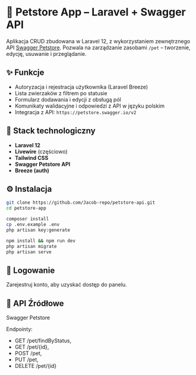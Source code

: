 # 🐾 Petstore App – Laravel + Swagger API

Aplikacja CRUD zbudowana w Laravel 12, z wykorzystaniem zewnętrznego API [Swagger Petstore](https://petstore.swagger.io/). Pozwala na zarządzanie zasobami `/pet` – tworzenie, edycję, usuwanie i przeglądanie.

## ✨ Funkcje

- Autoryzacja i rejestracja użytkownika (Laravel Breeze)
- Lista zwierzaków z filtrem po statusie
- Formularz dodawania i edycji z obsługą pól
- Komunikaty walidacyjne i odpowiedzi z API w języku polskim
- Integracja z API: `https://petstore.swagger.io/v2`

## 🧱 Stack technologiczny

- **Laravel 12**
- **Livewire** (częściowo)
- **Tailwind CSS**
- **Swagger Petstore API**
- **Breeze (auth)**

## ⚙️ Instalacja

```bash
git clone https://github.com/Jacob-repo/petstore-api.git
cd petstore-app

composer install
cp .env.example .env
php artisan key:generate

npm install && npm run dev
php artisan migrate
php artisan serve
```

## 🔐 Logowanie

Zarejestruj konto, aby uzyskać dostęp do panelu.


## 🚀 API Źródłowe

Swagger Petstore

Endpointy:
- GET /pet/findByStatus,
- GET /pet/{id},
- POST /pet,
- PUT /pet,
- DELETE /pet/{id}

